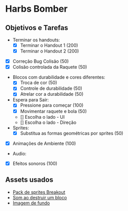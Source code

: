 # Harbs Bomber

## Objetivos e Tarefas

- Terminar os handouts:
  - [x] Terminar o Handout 1 (200)
  - [x] Terminar o Handout 2 (200)
- [x] Correção Bug Colisão (50)
- [x] Colisão controlada da Raquete (50)
- Blocos com durabilidade e cores diferentes:
  - [x] Troca de cor (50)
  - [x] Controle de durabilidade (50)
  - [x] Atrelar cor a durabilidade (50)
- Espera para Sair:
  - [x] Pressione para começar (100)
  - [x] Movimentar raquete e bola (50)
  - [] Escolha o lado - UI
  - [] Escolha o lado - Direção
- Sprites:
  - [x] Substitua as formas geométricas por sprites (50)
- [x] Animações de Ambiente (100)
- Audio:
- [x] Efeitos sonoros (100)

## Assets usados

- [Pack de sprites Breakout](https://opengameart.org/content/breakout-brick-breaker-tile-set-free)
- [Som ao destruir um bloco](https://soundbible.com/2067-Blop.html)
- [Imagem de fundo](https://opengameart.org/content/space-sprites)
